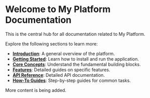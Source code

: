 # Welcome to My Platform Documentation

This is the central hub for all documentation related to My Platform.

Explore the following sections to learn more:

- **[Introduction](introduction.md)**: A general overview of the platform.
- **[Getting Started](getting-started/index.md)**: Learn how to install and run the application.
- **[Core Concepts](core-concepts/index.md)**: Understand the fundamental building blocks.
- **[Features](features/index.md)**: Detailed guides on specific features.
- **[API Reference](api-reference/index.md)**: Detailed API documentation.
- **[How-To Guides](how-to-guides/index.md)**: Step-by-step guides for common tasks.

More content is being added.
